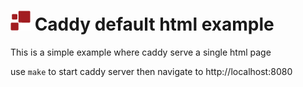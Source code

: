# ![](https://github.com/docker-suite/artwork/raw/master/logo/png/logo_32.png) Caddy default html example

This is a simple example where caddy serve a single html page

use `make` to start caddy server then navigate to http://localhost:8080

